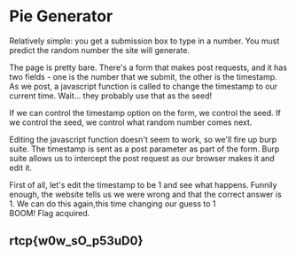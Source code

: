 # Pie Generator

Relatively simple: you get a submission box to type in a number. You must predict the random number the site will generate.

The page is pretty bare. There's a form that makes post requests, and it has two fields - one is the number that we submit, the other is the timestamp. As we post, a javascript function is called to change the timestamp to our current time. Wait... they probably use that as the seed!

If we can control the timestamp option on the form, we control the seed. If we control the seed, we control what random number comes next.

Editing the javascript function doesn't seem to work, so we'll fire up burp suite. The timestamp is sent as a post parameter as part of the form. Burp suite allows us to intercept the post request as our browser makes it and edit it.

First of all, let's edit the timestamp to be 1 and see what happens. Funnily enough, the website tells us we were wrong and that the correct answer is 1. We can do this again,this time changing our guess to 1  
BOOM! Flag acquired.

## rtcp{w0w\_sO\_p53uD0}

